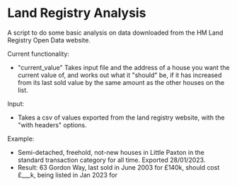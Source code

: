 # Land Registry Analysis
A script to do some basic analysis on data downloaded from the HM Land Registry Open Data website.

Current functionality:
- "current_value" Takes input file and the address of a house you want the current value of, and works out what it "should" be, if it has increased from its last sold value by the same amount as the other houses on the list.

Input:
- Takes a csv of values exported from the land registry website, with the "with headers" options.

Example:
- Semi-detached, freehold, not-new houses in Little Paxton in the standard transaction category for all time. Exported 28/01/2023.
- Result: 63 Gordon Way, last sold in June 2003 for £140k, should cost £___k, being listed in Jan 2023 for